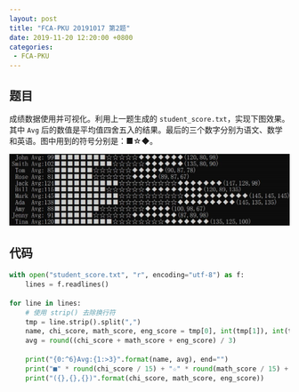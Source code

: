 ```yaml
---
layout: post
title: "FCA-PKU 20191017 第2题"
date: 2019-11-20 12:20:00 +0800
categories: 
 - FCA-PKU
---
```


## 题目

成绩数据使用并可视化。利用上一题生成的 `student_score.txt`，实现下图效果。其中 `Avg` 后的数值是平均值四舍五入的结果。最后的三个数字分别为语文、数学和英语。图中用到的符号分别是：■☆◆。

<!-- more -->

![4](/assets/images/FCA-PKU/4.png)

## 代码

```python
with open("student_score.txt", "r", encoding="utf-8") as f:
    lines = f.readlines()

for line in lines:
    # 使用 strip() 去除换行符
    tmp = line.strip().split(",")
    name, chi_score, math_score, eng_score = tmp[0], int(tmp[1]), int(tmp[2]), int(tmp[3])
    avg = round((chi_score + math_score + eng_score) / 3)

    print("{0:^6}Avg:{1:>3}".format(name, avg), end="")
    print("■" * round(chi_score / 15) + "☆" * round(math_score / 15) + "◆" * round(eng_score / 15), end="")
    print("({},{},{})".format(chi_score, math_score, eng_score))
```
